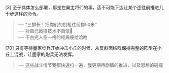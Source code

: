
[3] 至于具体怎么部署，那是左翼主将们的事，适不可能下达让某个连往前推进几十步这样的命令。
>--- “三排长！把你们的机枪往前挪50米”<br>
>--- 对自己微操技术不自信🐶<br>
>--- 千古完人空一格的经典梗哈哈哈<br>

[70] 只有等待墨家步兵开始冲击小丘的时候，从反斜面结阵保持完整的阵型在小丘上混战，让墨家的炮兵无法发挥。
>--- 这些战斗情节我都快速扫一遍，我更期待剧情的推进，以及思想的碰撞<br>
